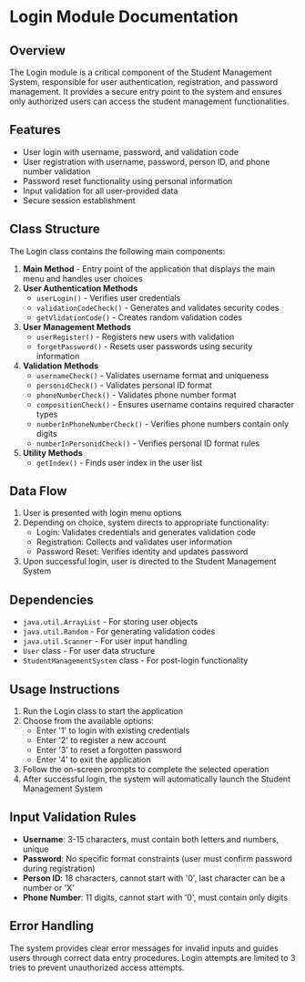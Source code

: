 # Login Module Documentation

## Overview
The Login module is a critical component of the Student Management System, responsible for user authentication, registration, and password management. It provides a secure entry point to the system and ensures only authorized users can access the student management functionalities.

## Features
- User login with username, password, and validation code
- User registration with username, password, person ID, and phone number validation
- Password reset functionality using personal information
- Input validation for all user-provided data
- Secure session establishment

## Class Structure
The Login class contains the following main components:

1. **Main Method** - Entry point of the application that displays the main menu and handles user choices
2. **User Authentication Methods**
   - `userLogin()` - Verifies user credentials
   - `validationCodeCheck()` - Generates and validates security codes
   - `getVlidationCode()` - Creates random validation codes
3. **User Management Methods**
   - `userRegister()` - Registers new users with validation
   - `forgetPassword()` - Resets user passwords using security information
4. **Validation Methods**
   - `usernameCheck()` - Validates username format and uniqueness
   - `personidCheck()` - Validates personal ID format
   - `phoneNumberCheck()` - Validates phone number format
   - `compositionCheck()` - Ensures username contains required character types
   - `numberInPhoneNumberCheck()` - Verifies phone numbers contain only digits
   - `numberInPersonidCheck()` - Verifies personal ID format rules
5. **Utility Methods**
   - `getIndex()` - Finds user index in the user list

## Data Flow
1. User is presented with login menu options
2. Depending on choice, system directs to appropriate functionality:
   - Login: Validates credentials and generates validation code
   - Registration: Collects and validates user information
   - Password Reset: Verifies identity and updates password
3. Upon successful login, user is directed to the Student Management System

## Dependencies
- `java.util.ArrayList` - For storing user objects
- `java.util.Random` - For generating validation codes
- `java.util.Scanner` - For user input handling
- `User` class - For user data structure
- `StudentManagementSystem` class - For post-login functionality

## Usage Instructions
1. Run the Login class to start the application
2. Choose from the available options:
   - Enter '1' to login with existing credentials
   - Enter '2' to register a new account
   - Enter '3' to reset a forgotten password
   - Enter '4' to exit the application
3. Follow the on-screen prompts to complete the selected operation
4. After successful login, the system will automatically launch the Student Management System

## Input Validation Rules
- **Username**: 3-15 characters, must contain both letters and numbers, unique
- **Password**: No specific format constraints (user must confirm password during registration)
- **Person ID**: 18 characters, cannot start with '0', last character can be a number or 'X'
- **Phone Number**: 11 digits, cannot start with '0', must contain only digits

## Error Handling
The system provides clear error messages for invalid inputs and guides users through correct data entry procedures. Login attempts are limited to 3 tries to prevent unauthorized access attempts.